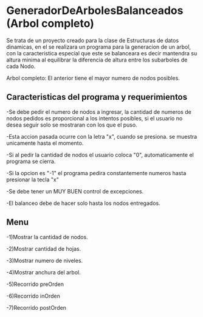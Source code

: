 
#  GeneradorDeArbolesBalanceados (Arbol completo)

Se trata de un proyecto creado para la clase de Estructuras de datos dinamicas, en el se realizara un programa para la generacion de un arbol, con la caracteristica especial que este se balanceara es decir mantendra su altura minima al equilibrar la diferencia de altura entre los subarboles de cada Nodo.

Arbol completo: El anterior tiene el mayor numero de nodos posibles.





## Caracteristicas del programa y requerimientos
-Se debe pedir el numero de nodos a ingresar, la cantidad de numeros de nodos pedidos es proporcional a los intentos posibles, si el usuario no desea seguir solo se mostraran con los que el puso.

-Esta accion pasada ocurre con la letra "x", cuando se presiona. se muestra unicamente hasta el momento.

-Si al pedir la cantidad de nodos el usuario coloca "0", automaticamente el programa se cierra.

-Si la opcion es "-1" el programa pedira constantemente numeros hasta presionar la tecla "x"

-Se debe tener un MUY BUEN control de excepciones.

-El balanceo debe de hacer solo hasta los nodos entregados.
## Menu

-1)Mostrar la cantidad de nodos.

-2)Mostrar cantidad de hojas.

-3)Mostrar numero de niveles.

-4)Mostrar anchura del arbol.

-5)Recorrido preOrden

-6)Recorrido inOrden

-7)Recorrido postOrden
